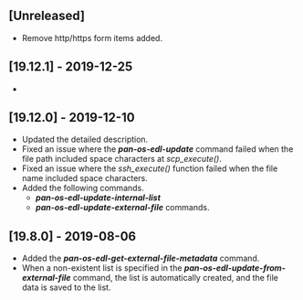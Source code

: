 ## [Unreleased]
- Remove http/https form items added.

## [19.12.1] - 2019-12-25
-

## [19.12.0] - 2019-12-10
  - Updated the detailed description.
  - Fixed an issue where the ***pan-os-edl-update*** command failed when the file path included space characters at *scp_execute()*.
  - Fixed an issue where the *ssh_execute()* function failed when the file name included space characters.
  - Added the following commands.
    - ***pan-os-edl-update-internal-list***
    - ***pan-os-edl-update-external-file*** commands.

## [19.8.0] - 2019-08-06
  - Added the ***pan-os-edl-get-external-file-metadata*** command.
  - When a non-existent list is specified in the ***pan-os-edl-update-from-external-file*** command, the list is automatically created, and the file data is saved to the list.
